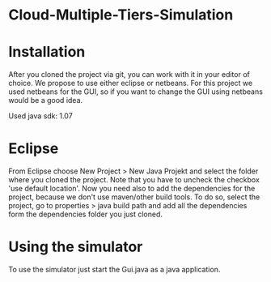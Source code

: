 Cloud-Multiple-Tiers-Simulation
===============================

Installation
============
After you cloned the project via git, you can work with it in your editor of choice. We propose to use either eclipse or netbeans.
For this project we used netbeans for the GUI, so if you want to change the GUI using netbeans would be a good idea.

Used java sdk: 1.07

Eclipse
==========
From Eclipse choose New Project > New Java Projekt and select the folder where you cloned the project. Note that you have to uncheck the checkbox 'use default location'.
Now you need also to add the dependencies for the project, because we don't use maven/other build tools. To do so, select the project, go to properties > java build path and add all the dependencies form the dependencies folder you just cloned.

Using the simulator
============
To use the simulator just start the Gui.java as a java application.
